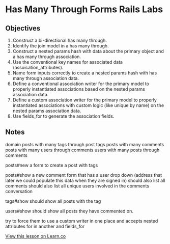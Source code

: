 
# Has Many Through Forms Rails Labs

## Objectives

1. Construct a bi-directional has many through.
2. Identify the join model in a has many through.
3. Construct a nested params hash with data about the primary object and a has many through association.
4. Use the conventional key names for associated data (assoication_attributes).
5. Name form inputs correctly to create a nested params hash with has many through association data.
6. Define a conventional association writer for the primary model to properly instantiated associations based on the nested params association data.
7. Define a custom association writer for the primary model to properly instantiated associations with custom logic (like unique by name) on the nested params association data.
8. Use fields_for to generate the association fields.

## Notes

domain
  posts with many tags through post tags
  posts with many comments
  posts with many users through comments
  users with many posts through comments


posts#new
  a form to create a post with tags

posts#show
  a new comment form that has a user drop down (address that later we could populate this data when they are signed in)
  should also list all comments
  should also list all unique users involved in the comments conversation

tags#show
  should show all posts with the tag

users#show
  should show all posts they have commented on.

try to force them to use a custom writer in one place and accepts nested attributes for in another and fields_for

<a href='https://learn.co/lessons/has-many-through-forms-rails-labs' data-visibility='hidden'>View this lesson on Learn.co</a>
